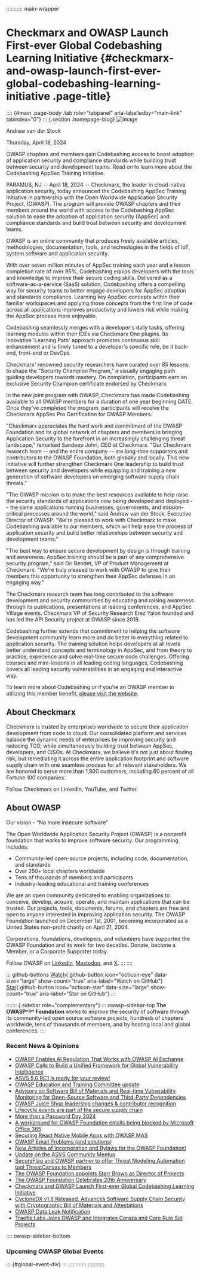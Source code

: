 ::::::::::: main-wrapper
# Checkmarx and OWASP Launch First-ever Global Codebashing Learning Initiative {#checkmarx-and-owasp-launch-first-ever-global-codebashing-learning-initiative .page-title}

:::: {#main .page-body .tab role="tabpanel" aria-labelledby="main-link" tabindex="0"}
::: {.section .homepage-blog}
![image](../../../../assets/images/people/staff_andrew.jpg)

Andrew van der Stock

Thursday, April 18, 2024

OWASP chapters and members gain Codebashing access to boost adoption of
application security and compliance standards while building trust
between security and development teams. Read on to learn more about the
Codebashing AppSec Training Initiative.

PARAMUS, NJ -- April 18, 2024 -- Checkmarx, the leader in cloud-native
application security, today announced the Codebashing AppSec Training
Initiative in partnership with the Open Worldwide Application Security
Project, (OWASP). The program will provide OWASP chapters and their
members around the world with access to the Codebashing AppSec solution
to ease the adoption of application security (AppSec) and compliance
standards and build trust between security and development teams.

OWASP is an online community that produces freely available articles,
methodologies, documentation, tools, and technologies in the fields of
IoT, system software and application security.

With over seven million minutes of AppSec training each year and a
lesson completion rate of over 95%, Codebashing equips developers with
the tools and knowledge to improve their secure coding skills. Delivered
as a software-as-a-service (SaaS) solution, Codebashing offers a
compelling way for security teams to better engage developers for AppSec
adoption and standards compliance. Learning key AppSec concepts within
their familiar workspaces and applying those concepts from the first
line of code across all applications improves productivity and lowers
risk while making the AppSec process more enjoyable.

Codebashing seamlessly merges with a developer's daily tasks, offering
learning modules within their IDEs via Checkmarx One plugins. Its
innovative 'Learning Path' approach promotes continuous skill
enhancement and is finely tuned to a developer's specific role, be it
back-end, front-end or DevOps.

Checkmarx' renowned security researchers have curated over 85 lessons to
shape the "Security Champion Program," a visually engaging path guiding
developers towards mastery. On completion, participants earn an
exclusive Security Champion certificate endorsed by Checkmarx.

In the new joint program with OWASP, Checkmarx has made Codebashing
available to all OWASP members for a duration of one year beginning
DATE. Once they've completed the program, participants will receive the
Checkmarx AppSec Pro Certification for OWASP Members.

"Checkmarx appreciates the hard work and commitment of the OWASP
Foundation and its global network of chapters and members in bringing
Application Security to the forefront in an increasingly challenging
threat landscape," remarked Sandeep Johri, CEO at Checkmarx. "Our
Checkmarx research team -- and the entire company -- are long-time
supporters and contributors to the OWASP Foundation, both globally and
locally. This new initiative will further strengthen Checkmarx One
leadership to build trust between security and developers while
equipping and training a new generation of software developers on
emerging software supply chain threats."

"The OWASP mission is to make the best resources available to help raise
the security standards of applications now being developed and deployed
-- the same applications running businesses, governments, and
mission-critical processes around the world," said Andrew van der Stock,
Executive Director of OWASP. "We're pleased to work with Checkmarx to
make Codebashing available to our members, which will help ease the
process of application security and build better relationships between
security and development teams."

"The best way to ensure secure development by design is through training
and awareness. AppSec training should be a part of any comprehensive
security program," said Ori Bendet, VP of Product Management at
Checkmarx. "We're truly pleased to work with OWASP to give their members
this opportunity to strengthen their AppSec defenses in an engaging
way."

The Checkmarx research team has long contributed to the software
development and security communities by educating and raising awareness
through its publications, presentations at leading conferences, and
AppSec Village events. Checkmarx VP of Security Research Erez Yalon
founded and has led the API Security project at OWASP since 2019.

Codebashing further extends that commitment to helping the software
development community learn more and do better in everything related to
application security. The training solution helps developers at all
levels better understand concepts and terminology in AppSec, and from
theory to practice, experience and solve real-time secure code
challenges. Offering courses and mini-lessons in all leading coding
languages, Codebashing covers all leading security vulnerabilities in an
engaging and interactive way.

To learn more about Codebashing or if you're an OWASP member in
utilizing this member benefit, [please visit the
website](https://checkmarx.com/codebashing/owasp/?utm_source=PR&utm_medium=referral&utm_campaign=Checkmarx_and_OWASP_Launch).

## About Checkmarx

Checkmarx is trusted by enterprises worldwide to secure their
application development from code to cloud. Our consolidated platform
and services balance the dynamic needs of enterprises by improving
security and reducing TCO, while simultaneously building trust between
AppSec, developers, and CISOs. At Checkmarx, we believe it's not just
about finding risk, but remediating it across the entire application
footprint and software supply chain with one seamless process for all
relevant stakeholders. We are honored to serve more than 1,800
customers, including 60 percent of all Fortune 100 companies.

Follow Checkmarx on LinkedIn, YouTube, and Twitter.

## About OWASP

Our vision - "No more insecure software"

The Open Worldwide Application Security Project (OWASP) is a nonprofit
foundation that works to improve software security. Our programming
includes:

- Community-led open-source projects, including code, documentation, and
  standards
- Over 250+ local chapters worldwide
- Tens of thousands of members and participants
- Industry-leading educational and training conferences

We are an open community dedicated to enabling organizations to
conceive, develop, acquire, operate, and maintain applications that can
be trusted. Our projects, tools, documents, forums, and chapters are
free and open to anyone interested in improving application security.
The OWASP Foundation launched on December 1st, 2001, becoming
incorporated as a United States non-profit charity on April 21, 2004.

Corporations, foundations, developers, and volunteers have supported the
OWASP Foundation and its work for two decades. Donate, become a Member,
or a Corporate Supporter today.

Follow OWASP on [LinkedIn](https://www.linkedin.com/company/owasp/),
[Mastodon](https://infosec.exchange/@owasp), and
[X](https://x.com/owasp).
:::
::::

::: github-buttons
[Watch](https://github.com/owasp/owasp.github.io/subscription){.github-button
icon="octicon-eye" data-size="large" show-count="true"
aria-label="Watch on GitHub"}
[Star](https://github.com/owasp/owasp.github.io){.github-button
icon="octicon-star" data-size="large" show-count="true"
aria-label="Star on GitHub"}
:::

::::::: {.sidebar role="complementary"}
::: owasp-sidebar-top
**The OWASP^®^ Foundation** works to improve the security of software
through its community-led open source software projects, hundreds of
chapters worldwide, tens of thousands of members, and by hosting local
and global conferences.
:::

<div>

### Recent News & Opinions

- [OWASP Enables AI Regulation That Works with OWASP AI
  Exchange](../../../2025/05/06/AI-Exchage-Regulation.html)
- [OWASP Calls to Build a Unified Framework for Global Vulnerability
  Intelligence](../../../2025/04/17/owasp-global-vulnerability-intelligence.html)
- [ASVS 5.0 RC1 is ready for your
  review!](../../../2025/04/09/asvs-rc1-review.html)
- [OWASP Education and Training Committee
  update](../../../2025/03/06/owasp-education-and-training-committee-update.html)
- [Advisory on Software Bill of Materials and Real-time Vulnerability
  Monitoring for Open-Source Software and Third-Party
  Dependencies](../../../2025/02/24/advisory-on-implementation-of-software-bill-of-materials-for-vulnerability-management.html)
- [OWASP Juice Shop leadership changes & contributor
  recognition](../../../2025/01/29/juice-shop-leadership.html)
- [Lifecycle events are part of the secure supply
  chain](../../11/26/lifecycle-events-are-part-of-the-secure-supply-chain.html)
- [More than a Password Day
  2024](../../11/12/more-than-a-password-day-2024.html)
- [A workaround for OWASP Foundation emails being blocked by Microsoft
  Office 365](../../10/30/owaspfoundation-org-emails.html)
- [Securing React Native Mobile Apps with OWASP
  MAS](../../10/02/Securing-React-Native-Mobile-Apps-with-OWASP-MAS.html)
- [OWASP Email Problems (and
  solutions)](../../08/01/owasp-email-problems.html)
- [New Articles of Incorporation and Bylaws for the OWASP
  Foundation!](../../07/09/new-coi-and-bylaws.html)
- [Update on the ASVS Community
  Meetup](../../07/03/asvs-community-meetup.html)
- [SecureFlag and OWASP partner to offer Threat Modeling Automation tool
  ThreatCanvas to
  Members](../../05/30/secureflag-threatcanvas-member-benefit.html)
- [The OWASP Foundation appoints Starr Brown as Director of
  Projects](../22/starr-brown-hired-as-director-projects.html)
- [The OWASP Foundation Celebrates 20th
  Anniversary](../21/owasp-foundation-20th-anniversary.html)
- [Checkmarx and OWASP Launch First-ever Global Codebashing Learning
  Initiative](codebashing-member-benefit.html)
- [CycloneDX v1.6 Released, Advances Software Supply Chain Security with
  Cryptographic Bill of Materials and
  Attestations](../09/CycloneDX-v1.6-Released.html)
- [OWASP Data Leak
  Notification](../../03/29/OWASP-data-breach-notification.html)
- [Traefik Labs Joins OWASP and Integrates Coraza and Core Rule Set
  Projects](../../03/19/traefik_owasp.html)

</div>

:::: owasp-sidebar-bottom
### Upcoming OWASP Global Events

::: {#global-event-div}
:::
::::
:::::::
:::::::::::
